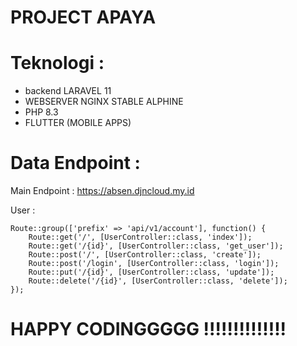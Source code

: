 # PROJECT APAYA

# Teknologi :
- backend LARAVEL 11
- WEBSERVER NGINX STABLE ALPHINE
- PHP 8.3 
- FLUTTER (MOBILE APPS)

# Data Endpoint : 
Main Endpoint : https://absen.djncloud.my.id

User :
```
Route::group(['prefix' => 'api/v1/account'], function() {
    Route::get('/', [UserController::class, 'index']);
    Route::get('/{id}', [UserController::class, 'get_user']);
    Route::post('/', [UserController::class, 'create']);
    Route::post('/login', [UserController::class, 'login']);
    Route::put('/{id}', [UserController::class, 'update']);
    Route::delete('/{id}', [UserController::class, 'delete']);
});
```

# HAPPY CODINGGGGG !!!!!!!!!!!!!!